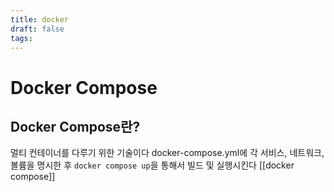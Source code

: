 ```yaml
---
title: docker
draft: false
tags:
---
```

# Docker Compose
## Docker Compose란?
멀티 컨테이너를 다루기 위한 기술이다
docker-compose.yml에 각 서비스, 네트워크, 볼륨을 명시한 후 `docker compose up`을 통해서 빌드 및 실행시킨다
[[docker compose]]
